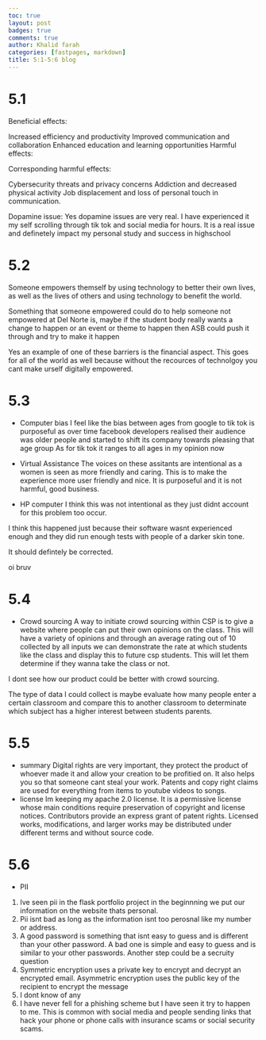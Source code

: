 ```yaml
---
toc: true
layout: post
badges: true
comments: true
author: Khalid farah
categories: [fastpages, markdown]
title: 5:1-5:6 blog
---
```


# 5.1 
Beneficial effects:

Increased efficiency and productivity
Improved communication and collaboration
Enhanced education and learning opportunities
Harmful effects:

Corresponding harmful effects:

Cybersecurity threats and privacy concerns
Addiction and decreased physical activity
Job displacement and loss of personal touch in communication.

Dopamine issue:
Yes dopamine issues are very real. I have experienced it my self scrolling through tik tok and social media for hours. It is a real issue and definetely impact my personal study and success in highschool

# 5.2
Someone empowers themself by using technology to better their own lives, as well as the lives of others and using technology to benefit the world.

Something that someone empowered could do to help someone not empowered at Del Norte is, maybe if the student body really wants a change to happen or an event or theme to happen then ASB could push it through and try to make it happen

Yes an example of one of these barriers is the financial aspect. This goes for all of the world as well because without the recources of technolgoy you cant make urself digitally empowered.

# 5.3 
- Computer bias 
I feel like the bias between ages from google to tik tok is purposeful as over time facebook developers realised their audience was older people and started to shift its company towards pleasing that age group
As for tik tok it ranges to all ages in my opinion now
- Virtual Assistance
The voices on these assitants are intentional as a women is seen as more friendly and caring. This is to make the experience more user friendly and nice. It is purposeful and it is not harmful, good business.

- HP computer
I think this was not intentional as they just didnt account for this problem too occur.

I think this happened just because their software wasnt experienced enough and they did run enough tests with people of a darker skin tone.

It should defintely be corrected.

oi bruv 
# 5.4 
- Crowd sourcing 
A way to initiate crowd sourcing within CSP is to give a website where people can put their own opinions on the class. This will have a variety of opinions and through an average rating out of 10 collected by all inputs we can demonstrate the rate at which students like the class and display this to future csp students. This will let them determine if they wanna take the class or not.

I dont see how our product could be better with crowd sourcing.

The type of data I could collect is maybe evaluate how many people enter a certain classroom and compare this to another classroom to determinate which subject has a higher interest between students parents.

# 5.5
- summary 
Digital rights are very important, they protect the product of whoever made it and allow your creation to be profitied on. It also helps you so that someone cant steal your work. Patents and copy right claims are used for everything from items to youtube videos to songs.
- license 
Im keeping my apache 2.0 license. It is a permissive license whose main conditions require preservation of copyright and license notices. Contributors provide an express grant of patent rights. Licensed works, modifications, and larger works may be distributed under different terms and without source code.

# 5.6
- PII
1. Ive seen pii in the flask portfolio project in the beginnning we put our information on the website thats personal.
2. Pii isnt bad as long as the information isnt too perosnal like my number or address.
3. A good password is something that isnt easy to guess and is different than your other password. A bad one is simple and easy to guess and is similar to your other passwords. Another step could be a secruity question
4. Symmetric encryption uses a private key to encrypt and decrypt an encrypted email. Asymmetric encryption uses the public key of the recipient to encrypt the message
5. I dont know of any 
6. I have never fell for a phishing scheme but I have seen it try to happen to me. This is common with social media and people sending links that hack your phone or phone calls with insurance scams or social security scams.
